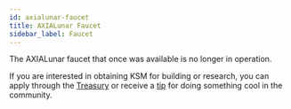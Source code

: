 ```yaml
---
id: axialunar-faucet
title: AXIALunar Faucet
sidebar_label: Faucet
---
```


The AXIALunar faucet that once was available is no longer in operation.

If you are interested in obtaining KSM for building or research, you can apply through the [Treasury](mirror-learn-treasury#creating-a-treasury-proposal) or receive a [tip](mirror-learn-treasury#tipping) for doing something cool in the community.
